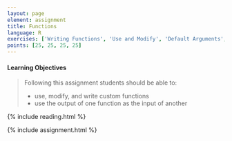 ```yaml
---
layout: page
element: assignment
title: Functions
language: R
exercises: ['Writing Functions', 'Use and Modify', 'Default Arguments', 'Combining Functions']
points: [25, 25, 25, 25]
---
```


#### Learning Objectives

> Following this assignment students should be able to:
>
> - use, modify, and write custom functions
> - use the output of one function as the input of another

{% include reading.html %}

{% include assignment.html %}
